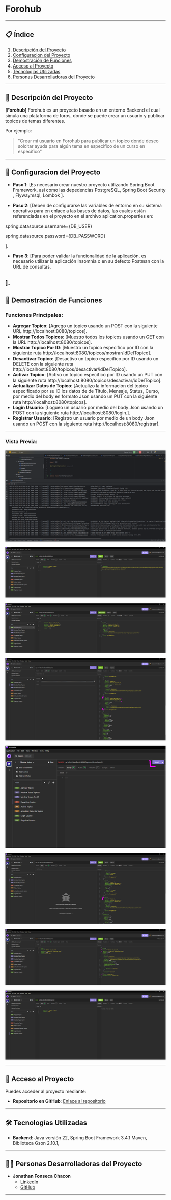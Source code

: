 # Forohub  

---

## 📋 Índice  
1. [Descripción del Proyecto](#-descripción-del-proyecto)
2. [Configuracion del Proyecto](#-configuracion-del-proyecto)  
3. [Demostración de Funciones](#-demostración-de-funciones-y-aplicaciones)  
4. [Acceso al Proyecto](#-acceso-al-proyecto)  
5. [Tecnologías Utilizadas](#-tecnologías-utilizadas)  
6. [Personas Desarrolladoras del Proyecto](#-personas-desarrolladoras-del-proyecto)  

---

## 📝 Descripción del Proyecto  
**[Forohub]** Forohub es un proyecto basado en un entorno Backend el cual simula una plataforma de foros, donde se puede crear un usuario y publicar topicos de temas diferentes.

Por ejemplo:  
> "Crear mi usuario en Forohub para publicar un topico donde deseo solcitar ayuda para algún tema en especifico de un curso en especifico"

---

## 📝 Configuracion del Proyecto

- **Paso 1**: [Es necesario crear nuestro proyecto utilizando Spring Boot Framework, asi como las depedencias PostgreSQL, Spring Boot Security , Flywaymsql, Lombok ].  

- **Paso 2**: [Deben de configurarse las variables de entorno en su sistema operativo para en enlace a las bases de datos, las cuales están referenciadas en el proyecto en el archivo aplication.properties en:

spring.datasource.username={DB_USER}

spring.datasource.password={DB_PASSWORD}

].  
- **Paso 3**: [Para poder validar la funcionalidad de la aplicación, es necesario utilizar la aplicación Insomnia o en su defecto Postman con la URL de consultas.

]. 
---

## 🎥 Demostración de Funciones 
### Funciones Principales:  
- **Agregar Topico**: [Agrego un topico usando un POST con la siguiente URL http://localhost:8080/topicos].  
- **Mostrar Todos Topicos**: [Muestro todos los topicos usando un GET con la URL http://localhost:8080/topicos].  
- **Mostrar Topico Por ID**: [Muestro un topico especifico por ID con la siguiente ruta http://localhost:8080/topicos/mostrar/idDelTopico].
- **Desactivar Topico**: [Desactivo un topico especifico por ID usando un DELETE con la siguiente ruta http://localhost:8080/topicos/desactivar/idDelTopico].
- **Activar Topico**: [Activo un topico especifico por ID usando un PUT con la siguiente ruta http://localhost:8080/topicos/desactivar/idDelTopico].
- **Actualizar Datos de Topico**: [Actualizo la información del topico especificado por su ID los datos de de Titulo, Mensaje, Status, Curso, por medio del body en formato Json usando un PUT con la siguiente ruta http://localhost:8080/topicos].
- **Login Usuario**: [Logueo un usuario por medio del body Json usando un POST con la siguiente ruta http://localhost:8080/login.].
- **Registrar Usuario**: [Registro un usuario por medio de un body Json usando un POST con la siguiente ruta http://localhost:8080/registrar].



---

### Vista Previa:  
 
![Vista Previa 1](./capturas/foro1.PNG)

![Vista Previa 2](./capturas/foro2loginuser.PNG)

![Vista Previa 3](./capturas/foro3addtopic.PNG)

![Vista Previa 4](./capturas/foro4showtopics.PNG)

![Vista Previa 5](./capturas/foro5delete.PNG)

![Vista Previa 6](./capturas/foro6showdelete.PNG)

![Vista Previa 6](./capturas/foro7updatetopic.PNG)

![Vista Previa 6](./capturas/foro8createuser.PNG)

---

## 🚀 Acceso al Proyecto  
Puedes acceder al proyecto mediante:  
- **Repositorio en GitHub**: [Enlace al repositorio](https://github.com/Jonathan-FCH/forohub)  

---

## 🛠️ Tecnologías Utilizadas  
- **Backend**: Java versión 22, Spring Boot Framework 3.4.1 Maven, Biblioteca Gson 2.10.1, 
---

## 👨‍💻 Personas Desarrolladoras del Proyecto  
- **Jonathan Fonseca Chacon**  
   - [LinkedIn](linkedin.com/in/jonathan-fonseca-chacon)  
  - [GitHub](https://github.com/Jonathan-FCH)   

---